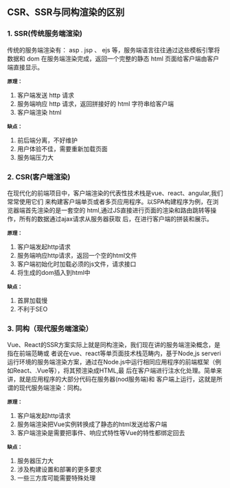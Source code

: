 ## CSR、SSR与同构渲染的区别

### 1. SSR(传统服务端渲染)

传统的服务端渲染有： asp . jsp 、 ejs 等，服务端语言往往通过这些模板引擎将数据和 dom 在服务端渲染完成，返回一个完整的静态 html 页面给客户端由客户端直接显示。

**`原理：`**
1. 客户端发送 http 请求
2.  服务端响应 http 请求，返回拼接好的 html 字符串给客户端 
3. 客户端渲染 html

**`缺点：`**
1. 前后端分离，不好维护
2. 用户体验不佳，需要重新加载页面
3. 服务端压力大

### 2. CSR(客户端渲染)

在现代化的前端项目中，客户端渲染的代表性技术栈是vue、react、angular,我们常常使用它们
来构建客户端单页或者多页应用程序。以SPA构建程序为例，在浏览器端首先渲染的是一套空的
html,通过JS直接进行页面的渲染和路由跳转等操作，所有的数据通过ajax请求从服务器获取
后，在进行客户端的拼装和展示。

**`原理：`**
1. 客户端发起http请求
2. 服务端响应http请求，返回一个空的html文件
3. 客户端初始化时加载必须的js文件，请求接口
4. 将生成的dom插入到html中

**`缺点：`**
1. 首屏加载慢
2. 不利于SEO

### 3. 同构（现代服务端渲染）

Vue、React的SSR方案实际上就是同构渲染，我们现在讲的服务端渲染概念，是指在前端范畴或
者说在vue、react等单页面技术栈范畴内，基于Node,js serveri运行环境的服务端渲染方案，通过在Node.js中运行相同应用程序的前端框架（例如React、.Vue等），将其预渲染成HTML,最
后在客户端进行注水化处理。简单来讲，就是应用程序的大部分代码在服务器(nod服务端)和
客户端上运行，这就是所谓的现代服务端渲染：同构。

**`原理：`**

1. 客户端发起http请求
2. 服务端渲染把Vue实例转换成了静态的html发送给客户端
3. 客户端渲染是需要把事件、响应式特性等Vue的特性都绑定回去

**`缺点：`**
1. 服务器压力大
2. 涉及构建设置和部署的更多要求
3. 一些三方库可能需要特殊处理

